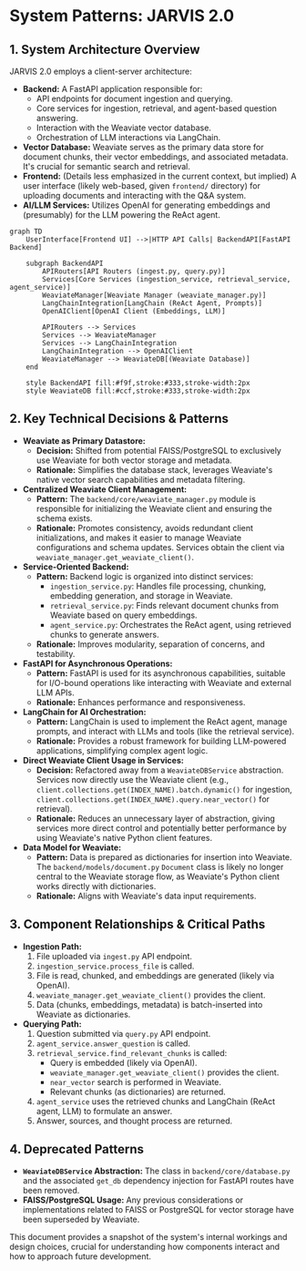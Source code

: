 # System Patterns: JARVIS 2.0

## 1. System Architecture Overview

JARVIS 2.0 employs a client-server architecture:

*   **Backend:** A FastAPI application responsible for:
    *   API endpoints for document ingestion and querying.
    *   Core services for ingestion, retrieval, and agent-based question answering.
    *   Interaction with the Weaviate vector database.
    *   Orchestration of LLM interactions via LangChain.
*   **Vector Database:** Weaviate serves as the primary data store for document chunks, their vector embeddings, and associated metadata. It's crucial for semantic search and retrieval.
*   **Frontend:** (Details less emphasized in the current context, but implied) A user interface (likely web-based, given `frontend/` directory) for uploading documents and interacting with the Q&A system.
*   **AI/LLM Services:** Utilizes OpenAI for generating embeddings and (presumably) for the LLM powering the ReAct agent.

```mermaid
graph TD
    UserInterface[Frontend UI] -->|HTTP API Calls| BackendAPI[FastAPI Backend]

    subgraph BackendAPI
        APIRouters[API Routers (ingest.py, query.py)]
        Services[Core Services (ingestion_service, retrieval_service, agent_service)]
        WeaviateManager[Weaviate Manager (weaviate_manager.py)]
        LangChainIntegration[LangChain (ReAct Agent, Prompts)]
        OpenAIClient[OpenAI Client (Embeddings, LLM)]

        APIRouters --> Services
        Services --> WeaviateManager
        Services --> LangChainIntegration
        LangChainIntegration --> OpenAIClient
        WeaviateManager --> WeaviateDB[(Weaviate Database)]
    end

    style BackendAPI fill:#f9f,stroke:#333,stroke-width:2px
    style WeaviateDB fill:#ccf,stroke:#333,stroke-width:2px
```

## 2. Key Technical Decisions & Patterns

*   **Weaviate as Primary Datastore:**
    *   **Decision:** Shifted from potential FAISS/PostgreSQL to exclusively use Weaviate for both vector storage and metadata.
    *   **Rationale:** Simplifies the database stack, leverages Weaviate's native vector search capabilities and metadata filtering.
*   **Centralized Weaviate Client Management:**
    *   **Pattern:** The `backend/core/weaviate_manager.py` module is responsible for initializing the Weaviate client and ensuring the schema exists.
    *   **Rationale:** Promotes consistency, avoids redundant client initializations, and makes it easier to manage Weaviate configurations and schema updates. Services obtain the client via `weaviate_manager.get_weaviate_client()`.
*   **Service-Oriented Backend:**
    *   **Pattern:** Backend logic is organized into distinct services:
        *   `ingestion_service.py`: Handles file processing, chunking, embedding generation, and storage in Weaviate.
        *   `retrieval_service.py`: Finds relevant document chunks from Weaviate based on query embeddings.
        *   `agent_service.py`: Orchestrates the ReAct agent, using retrieved chunks to generate answers.
    *   **Rationale:** Improves modularity, separation of concerns, and testability.
*   **FastAPI for Asynchronous Operations:**
    *   **Pattern:** FastAPI is used for its asynchronous capabilities, suitable for I/O-bound operations like interacting with Weaviate and external LLM APIs.
    *   **Rationale:** Enhances performance and responsiveness.
*   **LangChain for AI Orchestration:**
    *   **Pattern:** LangChain is used to implement the ReAct agent, manage prompts, and interact with LLMs and tools (like the retrieval service).
    *   **Rationale:** Provides a robust framework for building LLM-powered applications, simplifying complex agent logic.
*   **Direct Weaviate Client Usage in Services:**
    *   **Decision:** Refactored away from a `WeaviateDBService` abstraction. Services now directly use the Weaviate client (e.g., `client.collections.get(INDEX_NAME).batch.dynamic()` for ingestion, `client.collections.get(INDEX_NAME).query.near_vector()` for retrieval).
    *   **Rationale:** Reduces an unnecessary layer of abstraction, giving services more direct control and potentially better performance by using Weaviate's native Python client features.
*   **Data Model for Weaviate:**
    *   **Pattern:** Data is prepared as dictionaries for insertion into Weaviate. The `backend/models/document.py` `Document` class is likely no longer central to the Weaviate storage flow, as Weaviate's Python client works directly with dictionaries.
    *   **Rationale:** Aligns with Weaviate's data input requirements.

## 3. Component Relationships & Critical Paths

*   **Ingestion Path:**
    1.  File uploaded via `ingest.py` API endpoint.
    2.  `ingestion_service.process_file` is called.
    3.  File is read, chunked, and embeddings are generated (likely via OpenAI).
    4.  `weaviate_manager.get_weaviate_client()` provides the client.
    5.  Data (chunks, embeddings, metadata) is batch-inserted into Weaviate as dictionaries.
*   **Querying Path:**
    1.  Question submitted via `query.py` API endpoint.
    2.  `agent_service.answer_question` is called.
    3.  `retrieval_service.find_relevant_chunks` is called:
        *   Query is embedded (likely via OpenAI).
        *   `weaviate_manager.get_weaviate_client()` provides the client.
        *   `near_vector` search is performed in Weaviate.
        *   Relevant chunks (as dictionaries) are returned.
    4.  `agent_service` uses the retrieved chunks and LangChain (ReAct agent, LLM) to formulate an answer.
    5.  Answer, sources, and thought process are returned.

## 4. Deprecated Patterns

*   **`WeaviateDBService` Abstraction:** The class in `backend/core/database.py` and the associated `get_db` dependency injection for FastAPI routes have been removed.
*   **FAISS/PostgreSQL Usage:** Any previous considerations or implementations related to FAISS or PostgreSQL for vector storage have been superseded by Weaviate.

This document provides a snapshot of the system's internal workings and design choices, crucial for understanding how components interact and how to approach future development.
